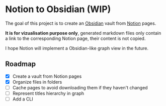# Notion to Obsidian (WIP)

The goal of this project is to create an [Obsidian](https://obsidian.md/) vault from [Notion](https://www.notion.so/) pages.

**It is for vizualisation purpose only**, generated markdown files only contain a link to the corresponding Notion page, their content is not copied.

I hope Notion will implement a Obsidian-like graph view in the future.

## Roadmap

- [x] Create a vault from Notion pages
- [x] Organize files in folders
- [ ] Cache pages to avoid downloading them if they haven't changed
- [ ] Represent titles hierarchy in graph
- [ ] Add a CLI
